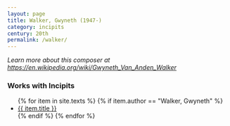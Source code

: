 ```yaml
---
layout: page
title: Walker, Gwyneth (1947-)
category: incipits
century: 20th
permalink: /walker/
---
```


*Learn more about this composer at <a href="https://en.wikipedia.org/wiki/Gwyneth_Van_Anden_Walker" target="_blank">https://en.wikipedia.org/wiki/Gwyneth_Van_Anden_Walker</a>*
<br/>

### Works with Incipits
<ul class="texts">
    {% for item in site.texts %}
      {% if item.author == "Walker, Gwyneth" %}
          <li class="text-title">
          <a href="{{ site.baseurl }}{{ item.url }}">
        {{ item.title }}
              </a>
    </li>
      {% endif %}
    {% endfor %}
</ul>